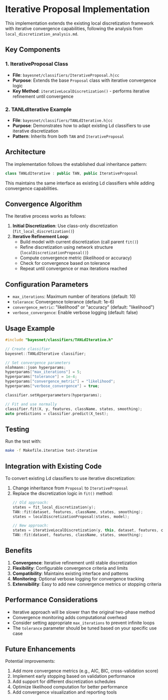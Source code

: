 # Iterative Proposal Implementation

This implementation extends the existing local discretization framework with iterative convergence capabilities, following the analysis from `local_discretization_analysis.md`.

## Key Components

### 1. IterativeProposal Class
- **File**: `bayesnet/classifiers/IterativeProposal.h|cc`
- **Purpose**: Extends the base `Proposal` class with iterative convergence logic
- **Key Method**: `iterativeLocalDiscretization()` - performs iterative refinement until convergence

### 2. TANLdIterative Example
- **File**: `bayesnet/classifiers/TANLdIterative.h|cc` 
- **Purpose**: Demonstrates how to adapt existing Ld classifiers to use iterative discretization
- **Pattern**: Inherits from both `TAN` and `IterativeProposal`

## Architecture

The implementation follows the established dual inheritance pattern:

```cpp
class TANLdIterative : public TAN, public IterativeProposal
```

This maintains the same interface as existing Ld classifiers while adding convergence capabilities.

## Convergence Algorithm

The iterative process works as follows:

1. **Initial Discretization**: Use class-only discretization (`fit_local_discretization()`)
2. **Iterative Refinement Loop**:
   - Build model with current discretization (call parent `fit()`)
   - Refine discretization using network structure (`localDiscretizationProposal()`)
   - Compute convergence metric (likelihood or accuracy)
   - Check for convergence based on tolerance
   - Repeat until convergence or max iterations reached

## Configuration Parameters

- `max_iterations`: Maximum number of iterations (default: 10)
- `tolerance`: Convergence tolerance (default: 1e-6)
- `convergence_metric`: "likelihood" or "accuracy" (default: "likelihood")
- `verbose_convergence`: Enable verbose logging (default: false)

## Usage Example

```cpp
#include "bayesnet/classifiers/TANLdIterative.h"

// Create classifier
bayesnet::TANLdIterative classifier;

// Set convergence parameters
nlohmann::json hyperparams;
hyperparams["max_iterations"] = 5;
hyperparams["tolerance"] = 1e-4;
hyperparams["convergence_metric"] = "likelihood";
hyperparams["verbose_convergence"] = true;

classifier.setHyperparameters(hyperparams);

// Fit and use normally
classifier.fit(X, y, features, className, states, smoothing);
auto predictions = classifier.predict(X_test);
```

## Testing

Run the test with:
```bash
make -f Makefile.iterative test-iterative
```

## Integration with Existing Code

To convert existing Ld classifiers to use iterative discretization:

1. Change inheritance from `Proposal` to `IterativeProposal`
2. Replace the discretization logic in `fit()` method:
   ```cpp
   // Old approach:
   states = fit_local_discretization(y);
   TAN::fit(dataset, features, className, states, smoothing);
   states = localDiscretizationProposal(states, model);
   
   // New approach:
   states = iterativeLocalDiscretization(y, this, dataset, features, className, states_, smoothing);
   TAN::fit(dataset, features, className, states, smoothing);
   ```

## Benefits

1. **Convergence**: Iterative refinement until stable discretization
2. **Flexibility**: Configurable convergence criteria and limits
3. **Compatibility**: Maintains existing interface and patterns
4. **Monitoring**: Optional verbose logging for convergence tracking
5. **Extensibility**: Easy to add new convergence metrics or stopping criteria

## Performance Considerations

- Iterative approach will be slower than the original two-phase method
- Convergence monitoring adds computational overhead
- Consider setting appropriate `max_iterations` to prevent infinite loops
- The `tolerance` parameter should be tuned based on your specific use case

## Future Enhancements

Potential improvements:
1. Add more convergence metrics (e.g., AIC, BIC, cross-validation score)
2. Implement early stopping based on validation performance
3. Add support for different discretization schedules
4. Optimize likelihood computation for better performance
5. Add convergence visualization and reporting tools